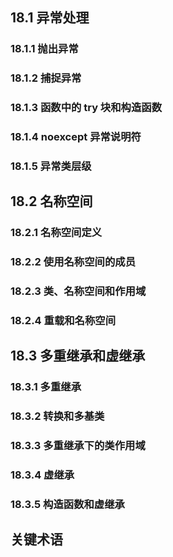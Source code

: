 ## 18.1 异常处理

### 18.1.1 抛出异常
### 18.1.2 捕捉异常
### 18.1.3 函数中的 try 块和构造函数
### 18.1.4 noexcept 异常说明符
### 18.1.5 异常类层级

## 18.2 名称空间

### 18.2.1 名称空间定义
### 18.2.2 使用名称空间的成员
### 18.2.3 类、名称空间和作用域
### 18.2.4 重载和名称空间

## 18.3 多重继承和虚继承

### 18.3.1 多重继承
### 18.3.2 转换和多基类
### 18.3.3 多重继承下的类作用域
### 18.3.4 虚继承
### 18.3.5 构造函数和虚继承

## 关键术语
